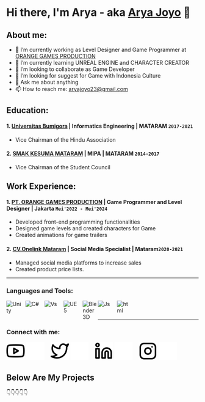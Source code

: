 # Hi there, I'm Arya - aka [Arya Joyo](https://www.youtube.com/channel/UCYQqW48edwoNAS_zH0o46RQ) 👋
## About me:
- 🔭 I’m currently working as Level Designer and Game Programmer at [ORANGE GAMES PRODUCTION](https://www.orangegamesproduction.id)
- 🌱 I’m currently learning UNREAL ENGINE and CHARACTER CREATOR
- 👯 I’m looking to collaborate as Game Developer
- 🤔 I’m looking for suggest for Game with Indonesia Culture
- 💬 Ask me about anything
- 📫 How to reach me: aryajoyo23@gmail.com

## Education:

#### 1. [Universitas Bumigora](https://universitasbumigora.ac.id/) | Informatics Engineering | MATARAM `2017-2021`
   - Vice Chairman of the Hindu Association
 #### 2. [SMAK KESUMA MATARAM](https://www.smak-kesuma.sch.id/) | MIPA | MATARAM `2014-2017`
   - Vice Chairman of the Student Council

## Work Experience:
#### 1. [PT. ORANGE GAMES PRODUCTION](https://www.orangegamesproduction.id) | Game Programmer and Level Designer | Jakarta `Mei'2022 - Mei'2024`
   - Developed front-end programming functionalities
   - Designed game levels and created characters for Game 
   - Created animations for game trailers
#### 2. [CV.Onelink Mataram]() | Social Media Specialist | Mataram`2020-2021`
   - Managed social media platforms to increase sales
   - Created product price lists.
 
---

### Languages and Tools:

[<img align="left" alt="Unity" width="40px" src="https://preview.redd.it/81nwobjayd181.png?width=512&format=png&auto=webp&s=027cac2b3ddd6f7b3f5e60a783706d1d0e8151ec" style="padding-right:10px;" />][webdev]
[<img align="left" alt="C#" width="40px" src="https://upload.wikimedia.org/wikipedia/commons/thumb/d/d2/C_Sharp_Logo_2023.svg/128px-C_Sharp_Logo_2023.svg.png" style="padding-right:10px;" />][webdev]
[<img align="left" alt="Vs" width="40px" src="https://upload.wikimedia.org/wikipedia/commons/thumb/2/2c/Visual_Studio_Icon_2022.svg/150px-Visual_Studio_Icon_2022.svg.png" style="padding-right:10px;" />][webdev]
[<img align="left" alt="UE5" width="40px" src="https://cdn2.unrealengine.com/ue-logo-stacked-unreal-engine-w-677x545-fac11de0943f.png" style="padding-right:10px;" />][webdev]
[<img align="left" alt="Blender 3D" width="40px" src="https://upload.wikimedia.org/wikipedia/commons/thumb/0/0c/Blender_logo_no_text.svg/2503px-Blender_logo_no_text.svg.png" style="padding-right:0px;" />][webdev]
[<img align="left" alt="Js" width="40px" src="https://static.vecteezy.com/system/resources/previews/027/127/463/non_2x/javascript-logo-javascript-icon-transparent-free-png.png" style="padding-right:10px;" />][webdev]
[<img align="left" alt="html" width="40px" src="https://upload.wikimedia.org/wikipedia/commons/thumb/3/38/HTML5_Badge.svg/2048px-HTML5_Badge.svg.png" style="padding-right:10px;" />][webdev]

<br />
<br />

---
### Connect with me:

[![website](./img/youtube-light.svg)](https://www.youtube.com/channel/UCYQqW48edwoNAS_zH0o46RQ#gh-light-mode-only)
[![website](./img/youtube-dark.svg)](https://www.youtube.com/channel/UCYQqW48edwoNAS_zH0o46RQ#gh-dark-mode-only)
&nbsp;&nbsp;
[![website](./img/twitter-light.svg)](https://twitter.com/_aryajoyo#gh-light-mode-only)
[![website](./img/twitter-dark.svg)](https://twitter.com/_aryajoyo#gh-dark-mode-only)
&nbsp;&nbsp;
[![website](./img/linkedin-light.svg)](https://www.linkedin.com/in/arya-joyo-254588160/#gh-light-mode-only)
[![website](./img/linkedin-dark.svg)](https://www.linkedin.com/in/arya-joyo-254588160/#gh-dark-mode-only)
&nbsp;&nbsp;
[![website](./img/instagram-light.svg)](https://www.instagram.com/_aryajoyo/#gh-light-mode-only)
[![website](./img/instagram-dark.svg)](https://www.instagram.com/_aryajoyo/#gh-dark-mode-only)



[webdev]: https://github.com/aryajoyo/aryajoyo

## Below Are My Projects
👇👇👇👇👇


